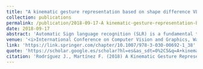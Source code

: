 ```yaml
---
title: "A kinematic gesture representation based on shape difference VLAD for sign language recognition"
collection: publications
permalink: /publication/2018-09-17-A kinematic-gesture-representation-based-on-shape-difference-VLAD-for-sign-language-recognition
date: 2018-09-17  
abstract: 'Automatic Sign language recognition (SLR) is a fundamental task to help with inclusion of deaf community in society, facilitating, noways, many conventional multimedia interactions. In this work is proposed a novel approach to represent gestures in SLR as a shape difference-VLAD mid level coding of kinematic primitives, captured along videos. This representation capture local salient motions together with regional dominant patterns developed by articulators along utterances. Also, the special VLAD representation allows to quantify local motion pattern but also capture shape of motion descriptors, that achieved a proper regional gesture characterization. The proposed approach achieved an average accuracy of 85,45% in a corpus data of 64 sign words captured in 3200 videos. Additionally, for Boston sign dataset the proposed approach achieve competitive results with 82% of accuracy in average.'     
venue: '<i>International Conference on Computer Vision and Graphics, Warsaw, Poland, 2018</i>'
link: 'https://link.springer.com/chapter/10.1007/978-3-030-00692-1_38'  
quote: 'https://scholar.google.es/scholar?hl=es&as_sdt=0%2C5&q=A+kinematic+gesture+representation+based+on+shape+difference+VLAD+for+sign+language+recognition&btnG=#d=gs_cit&u=%2Fscholar%3Fq%3Dinfo%3A3QPLacpdvSUJ%3Ascholar.google.com%2F%26output%3Dcite%26scirp%3D0%26hl%3Des'
citation: 'Rodríguez J., Martínez F. (2018) A Kinematic Gesture Representation Based on Shape Difference VLAD for Sign Language Recognition. In: Chmielewski L., Kozera R., Orłowski A., Wojciechowski K., Bruckstein A., Petkov N. (eds) Computer Vision and Graphics. ICCVG 2018. Lecture Notes in Computer Science, vol 11114. Springer, Cham. https://doi.org/10.1007/978-3-030-00692-1_38'
---
```

